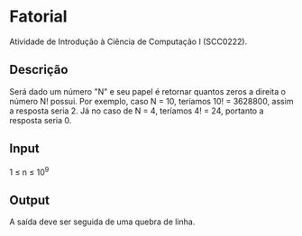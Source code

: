 # Fatorial
Atividade de Introdução à Ciência de Computação I (SCC0222).

## Descrição

Será dado um número "N" e seu papel é retornar quantos zeros a direita o número N! possui.
Por exemplo, caso N = 10, teríamos 10! = 3628800, assim a resposta seria 2.
Já no caso de N = 4, teríamos 4! = 24, portanto a resposta seria 0.

## Input

1 ≤ n ≤ 10<sup>9</sup>

## Output
A saída deve ser seguida de uma quebra de linha.

